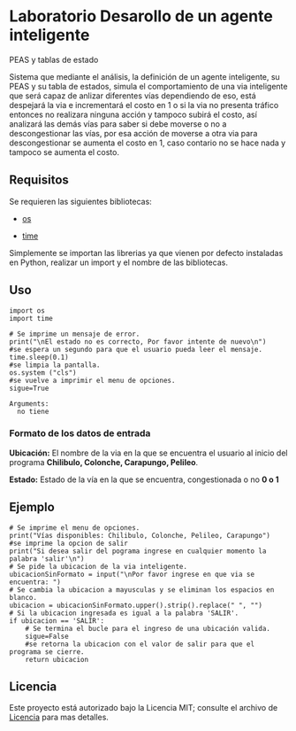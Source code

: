 # Laboratorio Desarollo de un agente inteligente
PEAS y tablas de estado

Sistema que mediante el análisis, la definición de un agente inteligente, su PEAS y su tabla de estados, simula el comportamiento de una via inteligente que será capaz de anlizar diferentes vías dependiendo de eso, está despejará la via e incrementará el costo en 1 o si la via no presenta tráfico entonces no realizara ninguna acción y tampoco subirá el costo, así analizará las demás vías para saber si debe moverse o no a descongestionar las vías, por esa acción de moverse a otra via para descongestionar se aumenta el costo en 1, caso contario no se hace nada y tampoco se aumenta el costo. 


## Requisitos

Se requieren las siguientes bibliotecas:

* [os](https://docs.python.org/es/3.10/library/os.html)

* [time](https://docs.python.org/es/3.10/library/time.html?highlight=time#module-time)

Simplemente se importan las librerias ya que vienen por defecto instaladas en Python, realizar un import y el nombre de las bibliotecas.

## Uso

```
import os
import time

# Se imprime un mensaje de error.
print("\nEl estado no es correcto, Por favor intente de nuevo\n")
#se espera un segundo para que el usuario pueda leer el mensaje.
time.sleep(0.1)
#se limpia la pantalla.
os.system ("cls")
#se vuelve a imprimir el menu de opciones.
sigue=True

Arguments:
  no tiene
```

### Formato de los datos de entrada

**Ubicación:** El nombre de la via en la que se encuentra el usuario al inicio del programa **Chilibulo, Colonche, Carapungo, Pelileo**.

**Estado:** Estado de la vía en la que se encuentra, congestionada o no **0 o 1**

## Ejemplo

```
# Se imprime el menu de opciones.
print("Vías disponibles: Chilibulo, Colonche, Pelileo, Carapungo")
#se imprime la opcion de salir
print("Si desea salir del pograma ingrese en cualquier momento la palabra 'salir'\n")
# Se pide la ubicacion de la via inteligente.
ubicacionSinFormato = input("\nPor favor ingrese en que via se encuentra: ")
# Se cambia la ubicacion a mayusculas y se eliminan los espacios en blanco.
ubicacion = ubicacionSinFormato.upper().strip().replace(" ", "")
# Si la ubicacion ingresada es igual a la palabra 'SALIR'.
if ubicacion == 'SALIR':
    # Se termina el bucle para el ingreso de una ubicación valida.
    sigue=False
    #se retorna la ubicacion con el valor de salir para que el programa se cierre.
    return ubicacion
```

## Licencia

Este proyecto está autorizado bajo la Licencia MIT; consulte el archivo de [Licencia](Licencia) para mas detalles.
